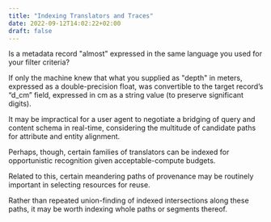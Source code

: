 ```yaml
---
title: "Indexing Translators and Traces"
date: 2022-09-12T14:02:22+02:00
draft: false
---
```


Is a metadata record "almost" expressed in the same language you used for your filter criteria?

If only the machine knew that what you supplied as "depth" in meters, expressed as a
double-precision float, was convertible to the target record’s “d_cm” field, expressed in cm as a
string value (to preserve significant digits).

It may be impractical for a user agent to negotiate a bridging of query and content schema in
real-time, considering the multitude of candidate paths for attribute and entity alignment.

Perhaps, though, certain families of translators can be indexed for opportunistic recognition given
acceptable-compute budgets.

Related to this, certain meandering paths of provenance may be routinely important in selecting
resources for reuse.

Rather than repeated union-finding of indexed intersections along these paths, it may be worth
indexing whole paths or segments thereof.